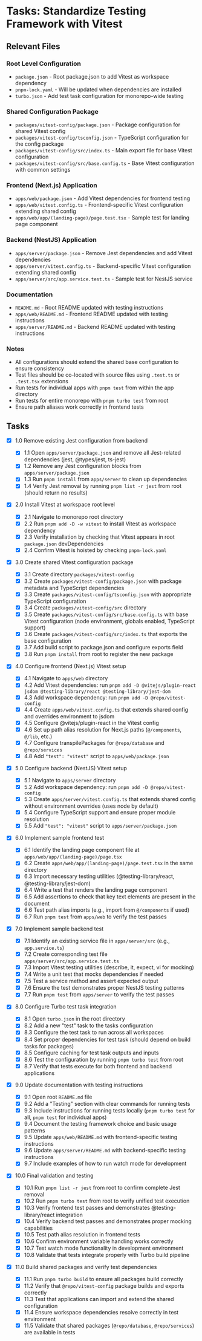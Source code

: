 # Tasks: Standardize Testing Framework with Vitest

## Relevant Files

### Root Level Configuration

- `package.json` - Root package.json to add Vitest as workspace dependency
- `pnpm-lock.yaml` - Will be updated when dependencies are installed
- `turbo.json` - Add test task configuration for monorepo-wide testing

### Shared Configuration Package

- `packages/vitest-config/package.json` - Package configuration for shared Vitest config
- `packages/vitest-config/tsconfig.json` - TypeScript configuration for the config package
- `packages/vitest-config/src/index.ts` - Main export file for base Vitest configuration
- `packages/vitest-config/src/base.config.ts` - Base Vitest configuration with common settings

### Frontend (Next.js) Application

- `apps/web/package.json` - Add Vitest dependencies for frontend testing
- `apps/web/vitest.config.ts` - Frontend-specific Vitest configuration extending shared config
- `apps/web/app/(landing-page)/page.test.tsx` - Sample test for landing page component

### Backend (NestJS) Application

- `apps/server/package.json` - Remove Jest dependencies and add Vitest dependencies
- `apps/server/vitest.config.ts` - Backend-specific Vitest configuration extending shared config
- `apps/server/src/app.service.test.ts` - Sample test for NestJS service

### Documentation

- `README.md` - Root README updated with testing instructions
- `apps/web/README.md` - Frontend README updated with testing instructions
- `apps/server/README.md` - Backend README updated with testing instructions

### Notes

- All configurations should extend the shared base configuration to ensure consistency
- Test files should be co-located with source files using `.test.ts` or `.test.tsx` extensions
- Run tests for individual apps with `pnpm test` from within the app directory
- Run tests for entire monorepo with `pnpm turbo test` from root
- Ensure path aliases work correctly in frontend tests

## Tasks

- [x] 1.0 Remove existing Jest configuration from backend

  - [x] 1.1 Open `apps/server/package.json` and remove all Jest-related dependencies (jest, @types/jest, ts-jest)
  - [x] 1.2 Remove any Jest configuration blocks from `apps/server/package.json`
  - [x] 1.3 Run `pnpm install` from `apps/server` to clean up dependencies
  - [x] 1.4 Verify Jest removal by running `pnpm list -r jest` from root (should return no results)

- [x] 2.0 Install Vitest at workspace root level

  - [x] 2.1 Navigate to monorepo root directory
  - [x] 2.2 Run `pnpm add -D -w vitest` to install Vitest as workspace dependency
  - [x] 2.3 Verify installation by checking that Vitest appears in root `package.json` devDependencies
  - [x] 2.4 Confirm Vitest is hoisted by checking `pnpm-lock.yaml`

- [x] 3.0 Create shared Vitest configuration package

  - [x] 3.1 Create directory `packages/vitest-config`
  - [x] 3.2 Create `packages/vitest-config/package.json` with package metadata and TypeScript dependencies
  - [x] 3.3 Create `packages/vitest-config/tsconfig.json` with appropriate TypeScript configuration
  - [x] 3.4 Create `packages/vitest-config/src` directory
  - [x] 3.5 Create `packages/vitest-config/src/base.config.ts` with base Vitest configuration (node environment, globals enabled, TypeScript support)
  - [x] 3.6 Create `packages/vitest-config/src/index.ts` that exports the base configuration
  - [x] 3.7 Add build script to package.json and configure exports field
  - [x] 3.8 Run `pnpm install` from root to register the new package

- [x] 4.0 Configure frontend (Next.js) Vitest setup

  - [x] 4.1 Navigate to `apps/web` directory
  - [x] 4.2 Add Vitest dependencies: run `pnpm add -D @vitejs/plugin-react jsdom @testing-library/react @testing-library/jest-dom`
  - [x] 4.3 Add workspace dependency: run `pnpm add -D @repo/vitest-config`
  - [x] 4.4 Create `apps/web/vitest.config.ts` that extends shared config and overrides environment to jsdom
  - [x] 4.5 Configure @vitejs/plugin-react in the Vitest config
  - [x] 4.6 Set up path alias resolution for Next.js paths (`@/components`, `@/lib`, etc.)
  - [x] 4.7 Configure transpilePackages for `@repo/database` and `@repo/services`
  - [x] 4.8 Add `"test": "vitest"` script to `apps/web/package.json`

- [x] 5.0 Configure backend (NestJS) Vitest setup

  - [x] 5.1 Navigate to `apps/server` directory
  - [x] 5.2 Add workspace dependency: run `pnpm add -D @repo/vitest-config`
  - [x] 5.3 Create `apps/server/vitest.config.ts` that extends shared config without environment overrides (uses node by default)
  - [x] 5.4 Configure TypeScript support and ensure proper module resolution
  - [x] 5.5 Add `"test": "vitest"` script to `apps/server/package.json`

- [x] 6.0 Implement sample frontend test

  - [x] 6.1 Identify the landing page component file at `apps/web/app/(landing-page)/page.tsx`
  - [x] 6.2 Create `apps/web/app/(landing-page)/page.test.tsx` in the same directory
  - [x] 6.3 Import necessary testing utilities (@testing-library/react, @testing-library/jest-dom)
  - [x] 6.4 Write a test that renders the landing page component
  - [x] 6.5 Add assertions to check that key text elements are present in the document
  - [x] 6.6 Test path alias imports (e.g., import from `@/components` if used)
  - [x] 6.7 Run `pnpm test` from `apps/web` to verify the test passes

- [x] 7.0 Implement sample backend test

  - [x] 7.1 Identify an existing service file in `apps/server/src` (e.g., `app.service.ts`)
  - [x] 7.2 Create corresponding test file `apps/server/src/app.service.test.ts`
  - [x] 7.3 Import Vitest testing utilities (describe, it, expect, vi for mocking)
  - [x] 7.4 Write a unit test that mocks dependencies if needed
  - [x] 7.5 Test a service method and assert expected output
  - [x] 7.6 Ensure the test demonstrates proper NestJS testing patterns
  - [x] 7.7 Run `pnpm test` from `apps/server` to verify the test passes

- [x] 8.0 Configure Turbo test task integration

  - [x] 8.1 Open `turbo.json` in the root directory
  - [x] 8.2 Add a new "test" task to the tasks configuration
  - [x] 8.3 Configure the test task to run across all workspaces
  - [x] 8.4 Set proper dependencies for test task (should depend on build tasks for packages)
  - [x] 8.5 Configure caching for test task outputs and inputs
  - [x] 8.6 Test the configuration by running `pnpm turbo test` from root
  - [x] 8.7 Verify that tests execute for both frontend and backend applications

- [x] 9.0 Update documentation with testing instructions

  - [x] 9.1 Open root `README.md` file
  - [x] 9.2 Add a "Testing" section with clear commands for running tests
  - [x] 9.3 Include instructions for running tests locally (`pnpm turbo test` for all, `pnpm test` for individual apps)
  - [x] 9.4 Document the testing framework choice and basic usage patterns
  - [x] 9.5 Update `apps/web/README.md` with frontend-specific testing instructions
  - [x] 9.6 Update `apps/server/README.md` with backend-specific testing instructions
  - [x] 9.7 Include examples of how to run watch mode for development

- [x] 10.0 Final validation and testing

  - [x] 10.1 Run `pnpm list -r jest` from root to confirm complete Jest removal
  - [x] 10.2 Run `pnpm turbo test` from root to verify unified test execution
  - [x] 10.3 Verify frontend test passes and demonstrates @testing-library/react integration
  - [x] 10.4 Verify backend test passes and demonstrates proper mocking capabilities
  - [x] 10.5 Test path alias resolution in frontend tests
  - [x] 10.6 Confirm environment variable handling works correctly
  - [x] 10.7 Test watch mode functionality in development environment
  - [x] 10.8 Validate that tests integrate properly with Turbo build pipeline

- [x] 11.0 Build shared packages and verify test dependencies
  - [x] 11.1 Run `pnpm turbo build` to ensure all packages build correctly
  - [x] 11.2 Verify that `@repo/vitest-config` package builds and exports correctly
  - [x] 11.3 Test that applications can import and extend the shared configuration
  - [x] 11.4 Ensure workspace dependencies resolve correctly in test environment
  - [x] 11.5 Validate that shared packages (`@repo/database`, `@repo/services`) are available in tests
